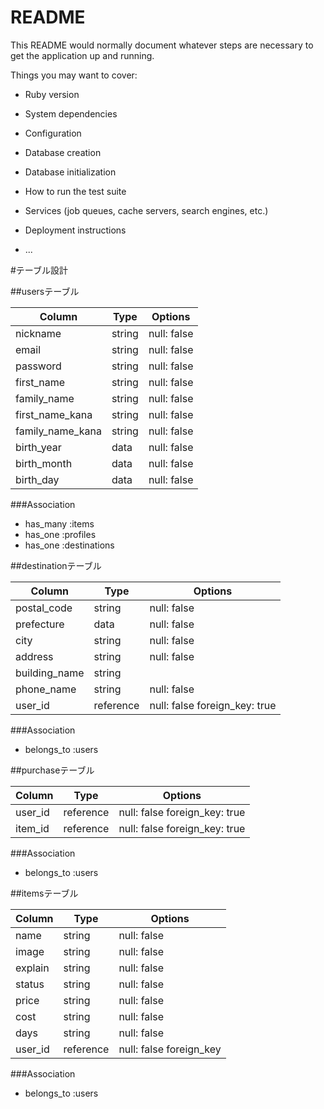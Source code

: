 # README

This README would normally document whatever steps are necessary to get the
application up and running.

Things you may want to cover:

* Ruby version

* System dependencies

* Configuration

* Database creation

* Database initialization

* How to run the test suite

* Services (job queues, cache servers, search engines, etc.)

* Deployment instructions

* ...


#テーブル設計


##usersテーブル

| Column           | Type     | Options     |
| ---------------- | -------- | ----------- |
| nickname         | string   | null: false |
| email            | string   | null: false |
| password         | string   | null: false |
| first_name       | string   | null: false |
| family_name      | string   | null: false |
| first_name_kana  | string   | null: false |
| family_name_kana | string   | null: false |
| birth_year       | data     | null: false |
| birth_month      | data     | null: false |
| birth_day        | data     | null: false |

###Association
- has_many :items
- has_one :profiles
- has_one :destinations



##destinationテーブル
 
| Column              | Type      | Options                       |
| ------------------- | --------- | ----------------------------- |
| postal_code         | string    | null: false                   |
| prefecture          | data      | null: false                   |
| city                | string    | null: false                   |
| address             | string    | null: false                   |
| building_name       | string    |                               |
| phone_name          | string    | null: false                   |
| user_id             | reference | null: false foreign_key: true |

###Association
- belongs_to :users





##purchaseテーブル

| Column  | Type      | Options                       |
| --------| --------  | ------------------------------|
| user_id | reference | null: false foreign_key: true |
| item_id | reference | null: false foreign_key: true |

###Association
- belongs_to :users




##itemsテーブル

| Column  | Type      | Options                 |
| --------| --------  | ------------------------|
| name    | string    | null: false             |
| image   | string    | null: false             |
| explain | string    | null: false             |
| status  | string    | null: false             |
| price   | string    | null: false             |
| cost    | string    | null: false             |
| days    | string    | null: false             |
| user_id | reference | null: false foreign_key |

###Association
- belongs_to :users
